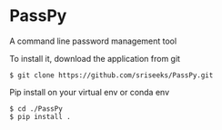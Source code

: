 # PassPy
A command line password management tool


To install it, download the application from git

```$ git clone https://github.com/sriseeks/PassPy.git```

Pip install on your virtual env or conda env

```
$ cd ./PassPy
$ pip install . 